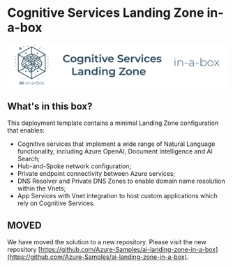 # Cognitive Services Landing Zone in-a-box

![Banner](/media/images/banner-ai-landing-zone.png)

## What's in this box?

This deployment template contains a minimal Landing Zone configuration that enables:

- Cognitive services that implement a wide range of Natural Language functionality, including Azure OpenAI, Document Intelligence and AI Search;
- Hub-and-Spoke network configuration;
- Private endpoint connectivity between Azure services;
- DNS Resolver and Private DNS Zones to enable domain name resolution within the Vnets;
- App Services with Vnet integration to host custom applications which rely on Cognitive Services.

## MOVED

We have moved the solution to a new repository. Please visit the new repository [https://github.com/Azure-Samples/ai-landing-zone-in-a-box](https://github.com/Azure-Samples/ai-landing-zone-in-a-box).
